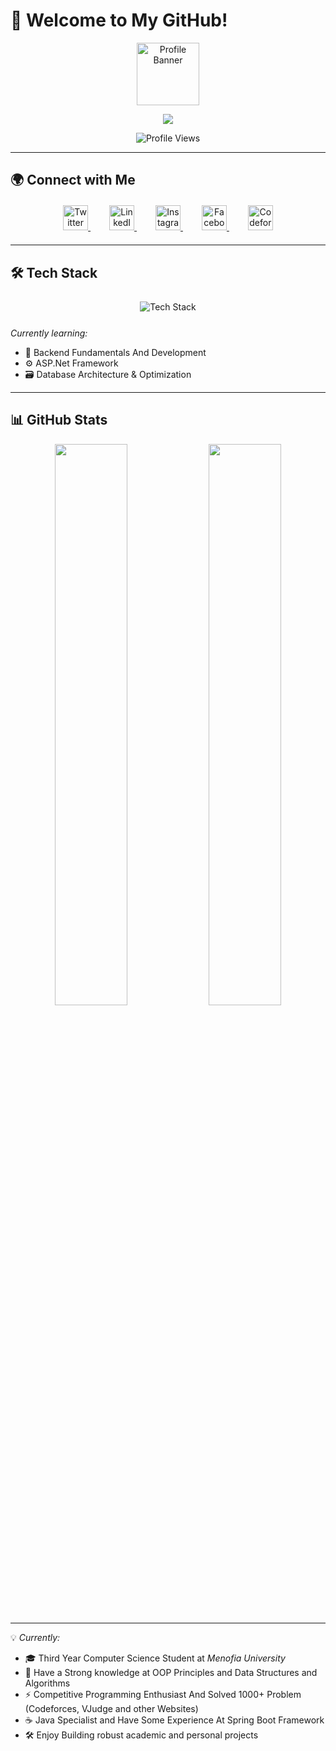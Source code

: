 # 👋 Welcome to My GitHub!  

<p align="center">
  <img src="https://www.shutterstock.com/image-illustration/childs-head-face-silhouette-profile-260nw-2389081999.jpg" alt="Profile Banner" width="100">
</p>

<p align="center">
  <a href="https://github.com/leo-salem">
    <img src="https://readme-typing-svg.herokuapp.com?size=24&duration=3000&center=true&vCenter=true&width=600&height=50&lines=Mohamed+Salem's+Digital+Space;CS+Student+%7C+Menofia+University;Passionate+Coder+%7C+Competitive+Programmer;Turning+Algorithms+Into+Solutions">
  </a>
</p>

<p align="center">
  <img src="https://komarev.com/ghpvc/?username=leo-salem&label=Profile%20Views&color=0e75b6&style=for-the-badge" alt="Profile Views">
</p>

---

## 🌍 Connect with Me  
<p align="center" style="margin: 20px 0;">
  <a href="https://x.com/ma7amad_salem" target="_blank" style="margin: 0 15px;">
    <img src="https://img.shields.io/badge/X-000000?style=for-the-badge&logo=x&logoColor=white&logoWidth=30" alt="Twitter" height="40">
  </a>
  <a href="https://www.linkedin.com/in/mohamed-salem-8491362a0/" target="_blank" style="margin: 0 15px;">
    <img src="https://img.shields.io/badge/LinkedIn-0077B5?style=for-the-badge&logo=linkedin&logoColor=white&logoWidth=30" alt="LinkedIn" height="40">
  </a>
  <a href="https://www.instagram.com/ma7amad_salem/" target="_blank" style="margin: 0 15px;">
    <img src="https://img.shields.io/badge/Instagram-E4405F?style=for-the-badge&logo=instagram&logoColor=white&logoWidth=30" alt="Instagram" height="40">
  </a>
  <a href="https://www.facebook.com/profile.php?id=100053957690781" target="_blank" style="margin: 0 15px;">
    <img src="https://img.shields.io/badge/Facebook-1877F2?style=for-the-badge&logo=facebook&logoColor=white&logoWidth=30" alt="Facebook" height="40">
  </a>
  <a href="https://codeforces.com/profile/Leo_Salem" target="_blank" style="margin: 0 15px;">
    <img src="https://img.shields.io/badge/Codeforces-1F8ACB?style=for-the-badge&logo=codeforces&logoColor=white&logoWidth=30" alt="Codeforces" height="40">
  </a>
</p>

---

## 🛠️ Tech Stack  
<p align="center" style="margin: 25px 0;">
  <img src="https://skillicons.dev/icons?i=java,python,cpp,csharp,spring,html,css,mysql,git,github,docker,vscode&perline=6&size=50" alt="Tech Stack" style="margin: 0 10px;">
</p>

*Currently learning:*
- 🧠 Backend Fundamentals And Development  
- ⚙️ ASP.Net Framework  
- 🗃️ Database Architecture & Optimization  

---

## 📊 GitHub Stats  
<p align="center">
  <img src="https://github-readme-stats.vercel.app/api?username=leo-salem&show_icons=true&theme=radical&hide_border=true&count_private=true&include_all_commits=true" width="48%">
  <img src="https://github-readme-streak-stats.herokuapp.com/?user=leo-salem&theme=radical&hide_border=true" width="48%">
</p>

---

💡 *Currently:*  
- 🎓 Third Year Computer Science Student at *Menofia University*  
- 🔭 Have a Strong knowledge at OOP Principles and Data Structures and Algorithms  
- ⚡ Competitive Programming Enthusiast And Solved 1000+ Problem (Codeforces, VJudge and other Websites)  
- ☕ Java Specialist and Have Some Experience At Spring Boot Framework 
- 🛠️ Enjoy Building robust academic and personal projects  
